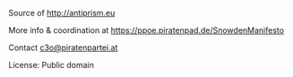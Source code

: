 Source of http://antiprism.eu

More info & coordination at https://ppoe.piratenpad.de/SnowdenManifesto

Contact c3o@piratenpartei.at

License: Public domain
